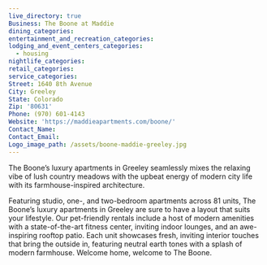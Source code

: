 ```yaml
---
live_directory: true
Business: The Boone at Maddie
dining_categories:
entertainment_and_recreation_categories:
lodging_and_event_centers_categories:
  - housing
nightlife_categories:
retail_categories:
service_categories:
Street: 1640 8th Avenue
City: Greeley
State: Colorado
Zip: '80631'
Phone: (970) 601-4143
Website: 'https://maddieapartments.com/boone/'
Contact_Name:
Contact_Email:
Logo_image_path: /assets/boone-maddie-greeley.jpg
---
```


The Boone’s luxury apartments in Greeley seamlessly mixes the relaxing vibe of lush country meadows with the upbeat energy of modern city life with its farmhouse-inspired architecture.

Featuring studio, one-, and two-bedroom apartments across 81 units, The Boone’s luxury apartments in Greeley are sure to have a layout that suits your lifestyle. Our pet-friendly rentals include a host of modern amenities with a state-of-the-art fitness center, inviting indoor lounges, and an awe-inspiring rooftop patio. Each unit showcases fresh, inviting interior touches that bring the outside in, featuring neutral earth tones with a splash of modern farmhouse. Welcome home, welcome to The Boone.